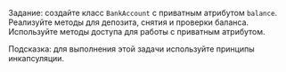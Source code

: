 Задание: создайте класс `BankAccount` с приватным атрибутом `balance`. Реализуйте методы для депозита, снятия и проверки баланса. Используйте методы доступа для работы с приватным атрибутом. 

Подсказка: для выполнения этой задачи используйте принципы инкапсуляции.
